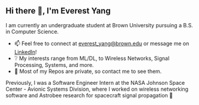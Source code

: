 ## Hi there 👋, I'm Everest Yang
I am currently an undergraduate student at Brown University pursuing a B.S. in Computer Science.

* 📫 Feel free to connect at everest_yang@brown.edu or message me on [LinkedIn](https://www.linkedin.com/in/everestyang/)!
* ❔ My interests range from ML/DL, to Wireless Networks, Signal Processing, Systems, and more.
* 🤔 Most of my Repos are private, so contact me to see them. 

Previously, I was a Software Engineer Intern at the NASA Johnson Space Center - Avionic Systems Division, where I worked on wireless networking software and Astrobee research for spacecraft signal propagation 🚀 
